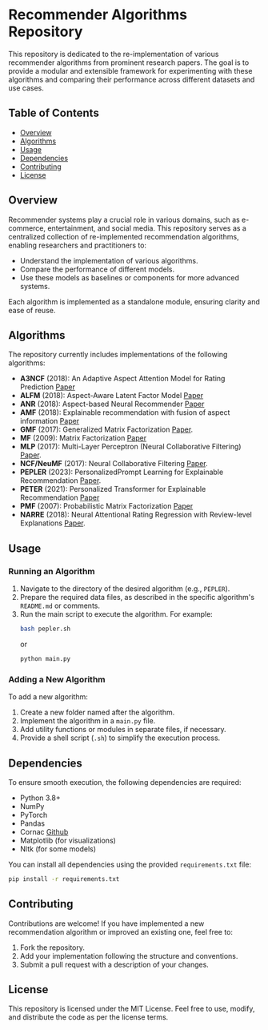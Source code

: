 # Recommender Algorithms Repository

This repository is dedicated to the re-implementation of various recommender algorithms from prominent research papers. The goal is to provide a modular and extensible framework for experimenting with these algorithms and comparing their performance across different datasets and use cases.

## Table of Contents
- [Overview](#overview)
- [Algorithms](#algorithms)
- [Usage](#usage)
- [Dependencies](#dependencies)
- [Contributing](#contributing)
- [License](#license)

## Overview

Recommender systems play a crucial role in various domains, such as e-commerce, entertainment, and social media. This repository serves as a centralized collection of re-implemented recommendation algorithms, enabling researchers and practitioners to:
- Understand the implementation of various algorithms.
- Compare the performance of different models.
- Use these models as baselines or components for more advanced systems.

Each algorithm is implemented as a standalone module, ensuring clarity and ease of reuse.

## Algorithms

The repository currently includes implementations of the following algorithms:

- **A3NCF** (2018): An Adaptive Aspect Attention Model for Rating Prediction [Paper](https://www.ijcai.org/proceedings/2018/0521.pdf)
- **ALFM** (2018): Aspect-Aware Latent Factor Model [Paper](https://dl.acm.org/doi/pdf/10.1145/3178876.3186145)
- **ANR** (2018): Aspect-based Neural Recommender [Paper](https://raihanjoty.github.io/papers/chin-et-al-cikm-18.pdf)
- **AMF** (2018): Explainable recommendation with fusion of aspect information [Paper](https://yneversky.github.io/Papers/Hou2019_Article_ExplainableRecommendationWithF.pdf)
- **GMF** (2017): Generalized Matrix Factorization [Paper](https://arxiv.org/pdf/1708.05031).
- **MF** (2009): Matrix Factorization [Paper](https://www.cs.columbia.edu/~blei/fogm/2023F/readings/KorenBellVolinsky2009.pdf)
- **MLP** (2017): Multi-Layer Perceptron (Neural Collaborative Filtering) [Paper](https://arxiv.org/pdf/1708.05031).
- **NCF/NeuMF** (2017): Neural Collaborative Filtering [Paper](https://arxiv.org/pdf/1708.05031).
- **PEPLER** (2023): PersonalizedPrompt Learning for Explainable Recommendation [Paper](https://dl.acm.org/doi/pdf/10.1145/3580488).
- **PETER** (2021): Personalized Transformer for Explainable Recommendation [Paper](https://arxiv.org/pdf/2105.11601)
- **PMF** (2007): Probabilistic Matrix Factorization [Paper](https://proceedings.neurips.cc/paper_files/paper/2007/file/d7322ed717dedf1eb4e6e52a37ea7bcd-Paper.pdf)
- **NARRE** (2018): Neural Attentional Rating Regression with Review-level Explanations [Paper](http://www.thuir.cn/group/~YQLiu/publications/WWW2018_CC.pdf).

## Usage

### Running an Algorithm

1. Navigate to the directory of the desired algorithm (e.g., `PEPLER`).
2. Prepare the required data files, as described in the specific algorithm's `README.md` or comments.
3. Run the main script to execute the algorithm. For example:
   ```bash
   bash pepler.sh
   ```
   or
   ```python
   python main.py
   ```

### Adding a New Algorithm

To add a new algorithm:
1. Create a new folder named after the algorithm.
2. Implement the algorithm in a `main.py` file.
3. Add utility functions or modules in separate files, if necessary.
4. Provide a shell script (`.sh`) to simplify the execution process.

## Dependencies

To ensure smooth execution, the following dependencies are required:
- Python 3.8+
- NumPy
- PyTorch
- Pandas
- Cornac [Github](https://github.com/PreferredAI/cornac)
- Matplotlib (for visualizations)
- Nltk (for some models)

You can install all dependencies using the provided `requirements.txt` file:
```bash
pip install -r requirements.txt
```

## Contributing

Contributions are welcome! If you have implemented a new recommendation algorithm or improved an existing one, feel free to:
1. Fork the repository.
2. Add your implementation following the structure and conventions.
3. Submit a pull request with a description of your changes.

## License

This repository is licensed under the MIT License. Feel free to use, modify, and distribute the code as per the license terms.
